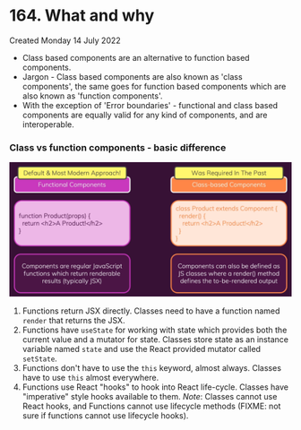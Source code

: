 # 164. What and why
Created Monday 14 July 2022

- Class based components are an alternative to function based components.
- Jargon - Class based components are also known as 'class components', the same goes for  function based components which are also known as 'function components'.
- With the exception of 'Error boundaries' - functional and class based components are equally valid for any kind of components, and are interoperable.

### Class vs function components - basic difference
![](assets/164_What_and_why-image-1.png)
1. Functions return JSX directly. Classes need to have a function named `render` that returns the JSX.
2. Functions have `useState` for working with state which provides both the current value and a mutator for state. Classes store state as an instance variable named `state` and use the React provided mutator called `setState`.
3. Functions don't have to use the `this` keyword, almost always. Classes have to use `this` almost everywhere.
4. Functions use React "hooks" to hook into React life-cycle. Classes have "imperative" style hooks available to them.
   *Note*: Classes cannot use React hooks, and Functions cannot use lifecycle methods (FIXME: not sure if functions cannot use lifecycle hooks).
